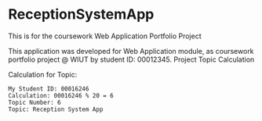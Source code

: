 # ReceptionSystemApp
This is for the coursework
Web Application Portfolio Project

This application was developed for Web Application module, as coursework portfolio project @ WIUT by student ID: 00012345.
Project Topic Calculation

Calculation for Topic:

    My Student ID: 00016246
    Calculation: 00016246 % 20 = 6
    Topic Number: 6
    Topic: Reception System App
